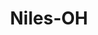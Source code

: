 ---
title: Niles-OH
slug: niles-oh
f_state:
- cms/state/ohio.md
f_locations:
- cms/payday-loan/advance-america-2149.md
- cms/payday-loan/cahs-advantadge-5702.md
- cms/payday-loan/cashland-9212.md
- cms/payday-loan/cashland-9243.md
- cms/payday-loan/cashland-financial-services-inc-9381.md
- cms/payday-loan/cashland-financial-svcs-inc-9399.md
- cms/payday-loan/check-into-cash-12262.md
- cms/payday-loan/check-into-cash-of-ohio-13523.md
- cms/payday-loan/checksmart-14771.md
- cms/payday-loan/national-cash-advance-22556.md
- cms/payday-loan/national-cash-advance-22602.md
- cms/payday-loan/payday-cash-advance-23793.md
updated-on: '2024-05-30T13:41:28.615Z'
created-on: '2024-05-30T13:41:28.615Z'
published-on: '2024-05-30T13:54:32.469Z'
f_city: Niles
layout: '[city].html'
tags: city
---